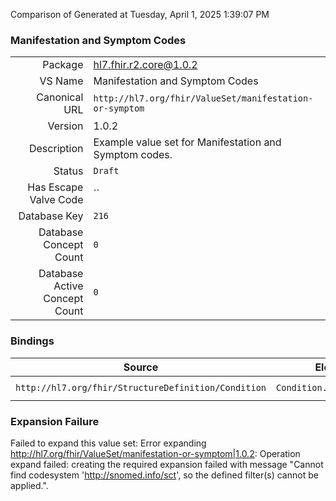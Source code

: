 Comparison of 
Generated at Tuesday, April 1, 2025 1:39:07 PM

### Manifestation and Symptom Codes

|      |     |
| ---: | --- |
| Package | hl7.fhir.r2.core@1.0.2 |
| VS Name | Manifestation and Symptom Codes |
| Canonical URL | `http://hl7.org/fhir/ValueSet/manifestation-or-symptom` |
| Version | 1.0.2 |
| Description | Example value set for Manifestation and Symptom codes. |
| Status | `Draft` |
| Has Escape Valve Code | `` |
| Database Key | `216` |
| Database Concept Count | `0` |
| Database Active Concept Count | `0` |
### Bindings

| Source | Element | Binding | Strength | Element Short |
| ------ | ------- | ------- | -------- | ------------- |
| `http://hl7.org/fhir/StructureDefinition/Condition` | `Condition.evidence.code` | `http://hl7.org/fhir/ValueSet/manifestation-or-symptom` | `Example` | Manifestation/symptom |

### Expansion Failure

Failed to expand this value set: Error expanding http://hl7.org/fhir/ValueSet/manifestation-or-symptom|1.0.2: Operation expand failed: creating the required expansion failed with message "Cannot find codesystem 'http://snomed.info/sct', so the defined filter(s) cannot be applied.".
